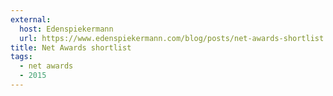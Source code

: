 ```yaml
---
external:
  host: Edenspiekermann
  url: https://www.edenspiekermann.com/blog/posts/net-awards-shortlist
title: Net Awards shortlist
tags:
  - net awards
  - 2015
---
```

